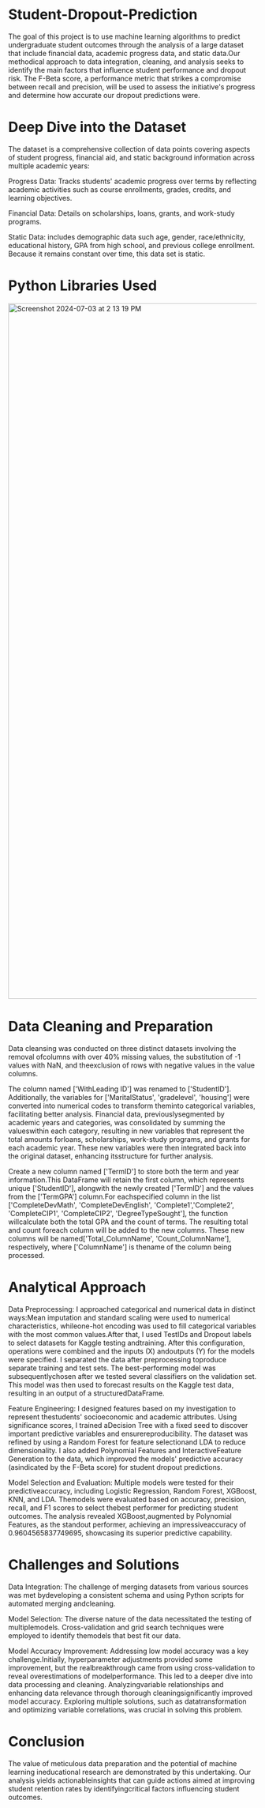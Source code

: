 # Student-Dropout-Prediction
The goal of this project is to use machine learning algorithms to predict undergraduate student outcomes through the analysis of a large dataset that include financial data, academic progress data, and static data.Our methodical approach to data integration,
cleaning, and analysis seeks to identify the main factors that influence student performance
and dropout risk. The F-Beta score, a performance metric that strikes a compromise between
recall and precision, will be used to assess the initiative's progress and determine how
accurate our dropout predictions were.

# Deep Dive into the Dataset
The dataset is a comprehensive collection of data points covering aspects of student
progress, financial aid, and static background information across multiple academic years:

Progress Data: Tracks students' academic progress over terms by reflecting academic
activities such as course enrollments, grades, credits, and learning objectives.

Financial Data: Details on scholarships, loans, grants, and work-study programs.

Static Data: includes demographic data such age, gender, race/ethnicity, educational
history, GPA from high school, and previous college enrollment. Because it remains
constant over time, this data set is static.

# Python Libraries Used
<img width="1408" alt="Screenshot 2024-07-03 at 2 13 19 PM" src="https://github.com/jjw0930/Student-Dropout-Prediction/assets/163229179/4579f9af-9ed2-47f1-8aae-9deba6eba9b6">


# Data Cleaning and Preparation
Data cleansing was conducted on three distinct datasets involving the removal ofcolumns with over 40% missing values, the substitution of -1 values with NaN, and theexclusion of rows with negative values in the value columns. 

The column named ['WithLeading ID'] was renamed to ['StudentID']. Additionally, the variables for ['MaritalStatus', 'gradelevel', 'housing'] were converted into numerical codes to transform theminto categorical variables, facilitating better analysis. Financial data, previouslysegmented by academic years and categories, was consolidated by summing the valueswithin each category, resulting in new variables that represent the total amounts forloans, scholarships, work-study programs, and grants for each academic year. These new variables were then integrated back into the original dataset, enhancing itsstructure for further analysis.

Create a new column named ['TermID'] to store both the term and year information.This DataFrame will retain the first column, which represents unique ['StudentID'], alongwith the newly created ['TermID'] and the values from the ['TermGPA'] column.For eachspecified column in the list ['CompleteDevMath', 'CompleteDevEnglish', 'Complete1','Complete2', 'CompleteCIP1', 'CompleteCIP2', 'DegreeTypeSought'], the function willcalculate both the total GPA and the count of terms. The resulting total and count foreach column will be added to the new columns. These new columns will be named['Total_ColumnName', 'Count_ColumnName'], respectively, where ['ColumnName'] is thename of the column being processed.

# Analytical Approach
Data Preprocessing:
I approached categorical and numerical data in distinct ways:Mean imputation and standard scaling were used to numerical characteristics, whileone-hot encoding was used to fill categorical variables with the most common values.After that, I used TestIDs and Dropout labels to select datasets for Kaggle testing andtraining. After this configuration, operations were combined and the inputs (X) andoutputs (Y) for the models were specified. I separated the data after preprocessing toproduce separate training and test sets. The best-performing model was subsequentlychosen after we tested several classifiers on the validation set. This model was then used to forecast results on the Kaggle test data, resulting in an output of a structuredDataFrame.

Feature Engineering:
I designed features based on my investigation to represent thestudents' socioeconomic and academic attributes. Using significance scores, I trained aDecision Tree with a fixed seed to discover important predictive variables and ensurereproducibility. The dataset was refined by using a Random Forest for feature selectionand LDA to reduce dimensionality. I also added Polynomial Features and InteractiveFeature Generation to the data, which improved the models' predictive accuracy (asindicated by the F-Beta score) for student dropout predictions.

Model Selection and Evaluation:
Multiple models were tested for their predictiveaccuracy, including Logistic Regression, Random Forest, XGBoost, KNN, and LDA. Themodels were evaluated based on accuracy, precision, recall, and F1 scores to select thebest performer for predicting student outcomes. The analysis revealed XGBoost,augmented by Polynomial Features, as the standout performer, achieving an impressiveaccuracy of 0.9604565837749695, showcasing its superior predictive capability.

# Challenges and Solutions
Data Integration:
The challenge of merging datasets from various sources was met bydeveloping a consistent schema and using Python scripts for automated merging andcleaning.

Model Selection:
The diverse nature of the data necessitated the testing of multiplemodels. Cross-validation and grid search techniques were employed to identify themodels that best fit our data.

Model Accuracy Improvement:
Addressing low model accuracy was a key challenge.Initially, hyperparameter adjustments provided some improvement, but the realbreakthrough came from using cross-validation to reveal overestimations of modelperformance. This led to a deeper dive into data processing and cleaning. Analyzingvariable relationships and enhancing data relevance through thorough cleaningsignificantly improved model accuracy. Exploring multiple solutions, such as datatransformation and optimizing variable correlations, was crucial in solving this problem.

# Conclusion
The value of meticulous data preparation and the potential of machine learning ineducational research are demonstrated by this undertaking. Our analysis yields actionableinsights that can guide actions aimed at improving student retention rates by identifyingcritical factors influencing student outcomes.
